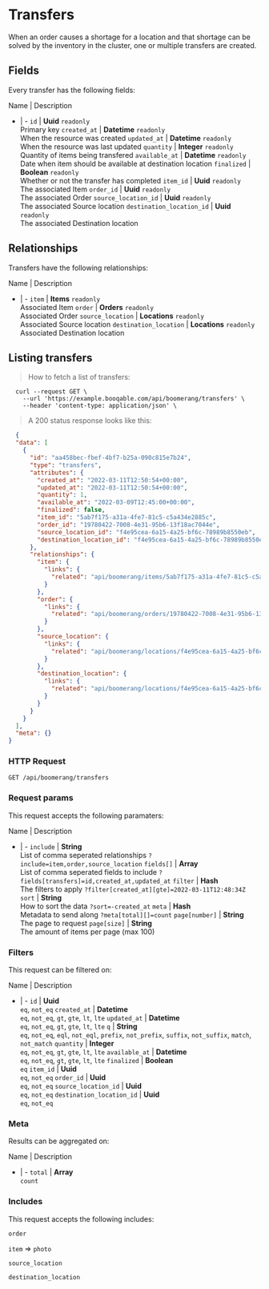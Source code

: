# Transfers

When an order causes a shortage for a location and that shortage can be solved by the inventory in the cluster, one or multiple transfers are created.

## Fields
Every transfer has the following fields:

Name | Description
- | -
`id` | **Uuid** `readonly`<br>Primary key
`created_at` | **Datetime** `readonly`<br>When the resource was created
`updated_at` | **Datetime** `readonly`<br>When the resource was last updated
`quantity` | **Integer** `readonly`<br>Quantity of items being transfered
`available_at` | **Datetime** `readonly`<br>Date when item should be available at destination location
`finalized` | **Boolean** `readonly`<br>Whether or not the transfer has completed
`item_id` | **Uuid** `readonly`<br>The associated Item
`order_id` | **Uuid** `readonly`<br>The associated Order
`source_location_id` | **Uuid** `readonly`<br>The associated Source location
`destination_location_id` | **Uuid** `readonly`<br>The associated Destination location


## Relationships
Transfers have the following relationships:

Name | Description
- | -
`item` | **Items** `readonly`<br>Associated Item
`order` | **Orders** `readonly`<br>Associated Order
`source_location` | **Locations** `readonly`<br>Associated Source location
`destination_location` | **Locations** `readonly`<br>Associated Destination location


## Listing transfers



> How to fetch a list of transfers:

```shell
  curl --request GET \
    --url 'https://example.booqable.com/api/boomerang/transfers' \
    --header 'content-type: application/json' \
```

> A 200 status response looks like this:

```json
  {
  "data": [
    {
      "id": "aa458bec-fbef-4bf7-b25a-090c815e7b24",
      "type": "transfers",
      "attributes": {
        "created_at": "2022-03-11T12:50:54+00:00",
        "updated_at": "2022-03-11T12:50:54+00:00",
        "quantity": 1,
        "available_at": "2022-03-09T12:45:00+00:00",
        "finalized": false,
        "item_id": "5ab7f175-a31a-4fe7-81c5-c5a434e2885c",
        "order_id": "19780422-7008-4e31-95b6-13f18ac7044e",
        "source_location_id": "f4e95cea-6a15-4a25-bf6c-78989b8550eb",
        "destination_location_id": "f4e95cea-6a15-4a25-bf6c-78989b8550eb"
      },
      "relationships": {
        "item": {
          "links": {
            "related": "api/boomerang/items/5ab7f175-a31a-4fe7-81c5-c5a434e2885c"
          }
        },
        "order": {
          "links": {
            "related": "api/boomerang/orders/19780422-7008-4e31-95b6-13f18ac7044e"
          }
        },
        "source_location": {
          "links": {
            "related": "api/boomerang/locations/f4e95cea-6a15-4a25-bf6c-78989b8550eb"
          }
        },
        "destination_location": {
          "links": {
            "related": "api/boomerang/locations/f4e95cea-6a15-4a25-bf6c-78989b8550eb"
          }
        }
      }
    }
  ],
  "meta": {}
}
```

### HTTP Request

`GET /api/boomerang/transfers`

### Request params

This request accepts the following paramaters:

Name | Description
- | -
`include` | **String**<br>List of comma seperated relationships `?include=item,order,source_location`
`fields[]` | **Array**<br>List of comma seperated fields to include `?fields[transfers]=id,created_at,updated_at`
`filter` | **Hash**<br>The filters to apply `?filter[created_at][gte]=2022-03-11T12:48:34Z`
`sort` | **String**<br>How to sort the data `?sort=-created_at`
`meta` | **Hash**<br>Metadata to send along `?meta[total][]=count`
`page[number]` | **String**<br>The page to request
`page[size]` | **String**<br>The amount of items per page (max 100)


### Filters

This request can be filtered on:

Name | Description
- | -
`id` | **Uuid**<br>`eq`, `not_eq`
`created_at` | **Datetime**<br>`eq`, `not_eq`, `gt`, `gte`, `lt`, `lte`
`updated_at` | **Datetime**<br>`eq`, `not_eq`, `gt`, `gte`, `lt`, `lte`
`q` | **String**<br>`eq`, `not_eq`, `eql`, `not_eql`, `prefix`, `not_prefix`, `suffix`, `not_suffix`, `match`, `not_match`
`quantity` | **Integer**<br>`eq`, `not_eq`, `gt`, `gte`, `lt`, `lte`
`available_at` | **Datetime**<br>`eq`, `not_eq`, `gt`, `gte`, `lt`, `lte`
`finalized` | **Boolean**<br>`eq`
`item_id` | **Uuid**<br>`eq`, `not_eq`
`order_id` | **Uuid**<br>`eq`, `not_eq`
`source_location_id` | **Uuid**<br>`eq`, `not_eq`
`destination_location_id` | **Uuid**<br>`eq`, `not_eq`


### Meta

Results can be aggregated on:

Name | Description
- | -
`total` | **Array**<br>`count`


### Includes

This request accepts the following includes:

`order`


`item` => 
`photo`




`source_location`


`destination_location`





